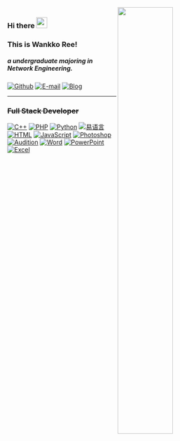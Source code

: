 <img width="50%" align="right" src="https://github-readme-stats.vercel.app/api?username=WankkoRee&show_icons=true&hide_border=true" />

### Hi there <a href="#"><img src="https://media.giphy.com/media/hvRJCLFzcasrR4ia7z/giphy.gif" width="25px"></a>
### This is Wankko Ree!
##### a undergraduate majoring in Network Engineering.
[![Github](https://img.shields.io/badge/-Github-000?style=flat&logo=Github&logoColor=white)](https://github.com/WankkoRee)
[![E-mail](https://img.shields.io/badge/-Email-FFE01B?style=flat&logo=mail.ru&logoColor=black)](mailto:wkr@wkr.moe)
[![Blog](https://img.shields.io/badge/-Blog-blue?style=flat&logo=wordpress&logoColor=white)](https://www.wkr.moe)

---

### ~~Full Stack Developer~~
[![C++](https://img.shields.io/badge/-C++-00599C?style=flat&logo=c%2B%2B&logoColor=white)](#)
[![PHP](https://img.shields.io/badge/-PHP-777BB4?style=flat&logo=php&logoColor=white)](#)
[![Python](https://img.shields.io/badge/-Python-3776AB?style=flat&logo=python&logoColor=white)](#)
[![易语言](https://img.shields.io/badge/-易语言-F00?style=flat&logo=&logoColor=white)](#)
[![HTML](https://img.shields.io/badge/-HTML-E34F26?style=flat&logo=html5&logoColor=white)](#)
[![JavaScript](https://img.shields.io/badge/-JavaScript-F7DF1E?style=flat&logo=javascript&logoColor=black)](#)
[![Photoshop](https://img.shields.io/badge/-Photoshop-00c8f9?style=flat&logo=adobe%20photoshop&logoColor=white)](#)
[![Audition](https://img.shields.io/badge/-Audition-0dddb8?style=flat&logo=adobe%20audition&logoColor=white)](#)
[![Word](https://img.shields.io/badge/-Word-2B579A?style=flat&logo=microsoft%20word&logoColor=white)](#)
[![PowerPoint](https://img.shields.io/badge/-PowerPoint-B7472A?style=flat&logo=microsoft%20powerpoint&logoColor=white)](#)
[![Excel](https://img.shields.io/badge/-Excel-217346?style=flat&logo=microsoft%20excel&logoColor=white)](#)
